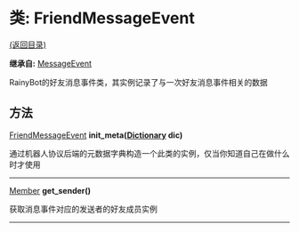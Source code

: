 # 类: FriendMessageEvent  
[(返回目录)](README.md)  
  
**继承自:** [MessageEvent](MessageEvent.md)  
  
RainyBot的好友消息事件类，其实例记录了与一次好友消息事件相关的数据  
  
## 方法 
  
[FriendMessageEvent](FriendMessageEvent.md) **init_meta([Dictionary](https://docs.godotengine.org/en/latest/classes/class_dictionary.html) dic)**  
  
通过机器人协议后端的元数据字典构造一个此类的实例，仅当你知道自己在做什么时才使用  
  
---  
  
[Member](Member.md) **get_sender()**  
  
获取消息事件对应的发送者的好友成员实例  
  
---  
  


